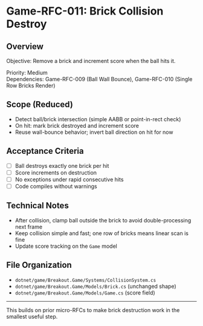 # Game-RFC-011: Brick Collision Destroy

## Overview

Objective: Remove a brick and increment score when the ball hits it.

Priority: Medium  
Dependencies: Game-RFC-009 (Ball Wall Bounce), Game-RFC-010 (Single Row Bricks Render)

## Scope (Reduced)
- Detect ball/brick intersection (simple AABB or point-in-rect check)
- On hit: mark brick destroyed and increment score
- Reuse wall-bounce behavior; invert ball direction on hit for now

## Acceptance Criteria
- [ ] Ball destroys exactly one brick per hit
- [ ] Score increments on destruction
- [ ] No exceptions under rapid consecutive hits
- [ ] Code compiles without warnings

## Technical Notes
- After collision, clamp ball outside the brick to avoid double-processing next frame
- Keep collision simple and fast; one row of bricks means linear scan is fine
- Update score tracking on the `Game` model

## File Organization
- `dotnet/game/Breakout.Game/Systems/CollisionSystem.cs`
- `dotnet/game/Breakout.Game/Models/Brick.cs` (unchanged shape)
- `dotnet/game/Breakout.Game/Models/Game.cs` (score field)

---

This builds on prior micro-RFCs to make brick destruction work in the smallest useful step.
